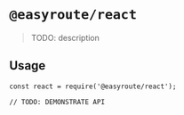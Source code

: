 # `@easyroute/react`

> TODO: description

## Usage

```
const react = require('@easyroute/react');

// TODO: DEMONSTRATE API
```
